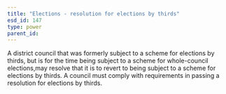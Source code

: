 ```yaml
---
title: "Elections - resolution for elections by thirds"
esd_id: 147
type: power
parent_id:  
---
```


A district council that was formerly subject to a scheme for elections by thirds, but is for the time being subject to a scheme for whole-council elections,may resolve that it is to revert to being subject to a scheme for elections by thirds.  A council must comply with requirements in passing a resolution for elections by thirds.

